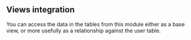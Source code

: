 ## Views integration
You can access the data in the tables from this module either as a base view, or
more usefully as a relationship against the user table.
